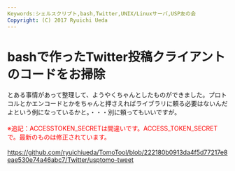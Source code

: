 ```yaml
---
Keywords:シェルスクリプト,bash,Twitter,UNIX/Linuxサーバ,USP友の会
Copyright: (C) 2017 Ryuichi Ueda
---
```


# bashで作ったTwitter投稿クライアントのコードをお掃除
とある事情があって整理して、ようやくちゃんとしたものができました。プロトコルとかエンコードとかをちゃんと押さえればライブラリに頼る必要はないんだよという例になっているかと。・・・別に頼ってもいいですが。<br />
<br />
<span style="color: #ff0000;">※追記：ACCESSTOKEN_SECRETは間違いです。ACCESS_TOKEN_SECRET で。最新のものは修正されています。</span><br />
<br />
<a href="https://github.com/ryuichiueda/TomoTool/blob/222180b0913da4f5d77217e8eae530e74a46abc7/Twitter/usptomo-tweet">https://github.com/ryuichiueda/TomoTool/blob/222180b0913da4f5d77217e8eae530e74a46abc7/Twitter/usptomo-tweet</a>
